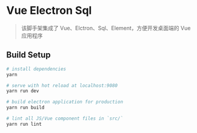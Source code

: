# Vue Electron Sql

> 该脚手架集成了 Vue、Elctron、Sql、Element，方便开发桌面端的 Vue 应用程序

## Build Setup

```bash
# install dependencies
yarn

# serve with hot reload at localhost:9080
yarn run dev

# build electron application for production
yarn run build

# lint all JS/Vue component files in `src/`
yarn run lint

```
